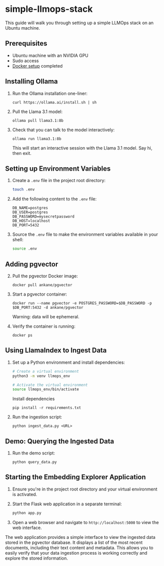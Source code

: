 # simple-llmops-stack

This guide will walk you through setting up a simple LLMOps stack on an Ubuntu machine.

<!-- TODO: re-add TOC when done -->

## Prerequisites
- Ubuntu machine with an NVIDIA GPU
- Sudo access
- [Docker setup](https://docs.docker.com/engine/install/ubuntu/) completed

## Installing Ollama
1. Run the Ollama installation one-liner:
   ```
   curl https://ollama.ai/install.sh | sh
   ```
2. Pull the Llama 3.1 model:
   ```
   ollama pull llama3.1:8b
   ```
3. Check that you can talk to the model interactively:
   ```
   ollama run llama3.1:8b
   ```
   This will start an interactive session with the Llama 3.1 model. Say hi, then exit.

## Setting up Environment Variables
1. Create a `.env` file in the project root directory:
   ```bash
   touch .env
   ```

2. Add the following content to the `.env` file:
   ```
   DB_NAME=postgres
   DB_USER=postgres
   DB_PASSWORD=mysecretpassword
   DB_HOST=localhost
   DB_PORT=5432
   ```

3. Source the `.env` file to make the environment variables available in your shell:
   ```bash
   source .env
   ```

## Adding pgvector
2. Pull the pgvector Docker image:
   ```
   docker pull ankane/pgvector
   ```

3. Start a pgvector container:
   ```
   docker run --name pgvector -e POSTGRES_PASSWORD=$DB_PASSWORD -p $DB_PORT:5432 -d ankane/pgvector
   ```
   Warning: data will be ephemeral.

4. Verify the container is running:
   ```
   docker ps
   ```

## Using LlamaIndex to Ingest Data
1. Set up a Python environment and install dependencies:
   ```bash
   # Create a virtual environment
   python3 -m venv llmops_env

   # Activate the virtual environment
   source llmops_env/bin/activate
   ```

   Install dependencies
   ```
   pip install -r requirements.txt
   ```

2. Run the ingestion script:
   ```
   python ingest_data.py <URL>
   ```

## Demo: Querying the Ingested Data
1. Run the demo script:
   ```
   python query_data.py
   ```

## Starting the Embedding Explorer Application
1. Ensure you're in the project root directory and your virtual environment is activated.

2. Start the Flask web application in a separate terminal:
   ```bash
   python app.py
   ```

3. Open a web browser and navigate to `http://localhost:5000` to view the web interface.

The web application provides a simple interface to view the ingested data stored in the pgvector database. It displays a list of the most recent documents, including their text content and metadata. This allows you to easily verify that your data ingestion process is working correctly and explore the stored information.

